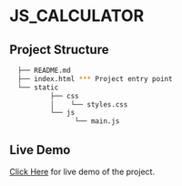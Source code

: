 # JS_CALCULATOR

## Project Structure

```sh
  ├── README.md
  ├── index.html *** Project entry point
  └── static
          ├── css
          │    └── styles.css
          └── js
                └── main.js
```

## Live Demo

[Click Here](https://mohamedel-khouly.github.io/JS_CALCULATOR/) for live demo of the project.
